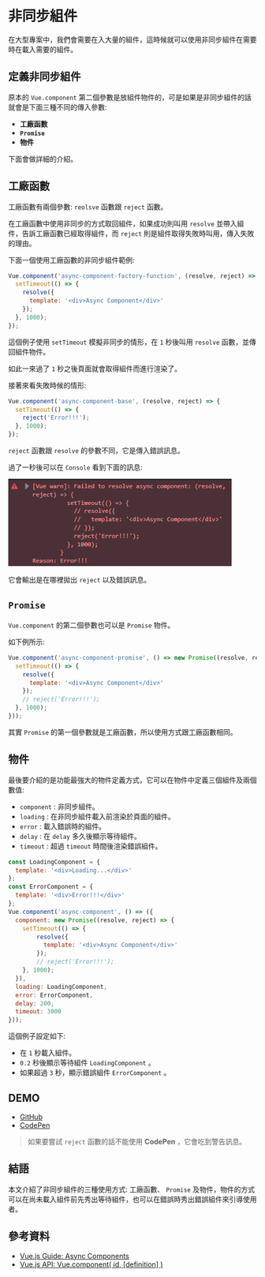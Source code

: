 # 非同步組件

在大型專案中，我們會需要在入大量的組件，這時候就可以使用非同步組件在需要時在載入需要的組件。

## 定義非同步組件

原本的 `Vue.component` 第二個參數是放組件物件的，可是如果是非同步組件的話就會是下面三種不同的傳入參數:

* **工廠函數**
* **`Promise`**
* **物件**

下面會做詳細的介紹。

## 工廠函數

工廠函數有兩個參數: `reolsve` 函數跟 `reject` 函數。

在工廠函數中使用非同步的方式取回組件，如果成功則叫用 `resolve` 並帶入組件，告訴工廠函數已經取得組件，而 `reject` 則是組件取得失敗時叫用，傳入失敗的理由。

下面一個使用工廠函數的非同步組件範例:

```js
Vue.component('async-component-factory-function', (resolve, reject) => {
  setTimeout(() => {
    resolve({
      template: '<div>Async Component</div>'
    });
  }, 1000);
});
```

這個例子使用 `setTimeout` 模擬非同步的情形，在 `1` 秒後叫用 `resolve` 函數，並傳回組件物件。

如此一來過了 `1` 秒之後頁面就會取得組件而進行渲染了。

接著來看失敗時候的情形:

```js
Vue.component('async-component-base', (resolve, reject) => {
  setTimeout(() => {
    reject('Error!!!');
  }, 1000);
});
```

`reject` 函數跟 `resolve` 的參數不同，它是傳入錯誤訊息。

過了一秒後可以在 `Console` 看到下面的訊息:

![reject](../image/29_AsyncComponent/reject.png)

它會輸出是在哪裡拋出 `reject` 以及錯誤訊息。

## `Promise`

`Vue.component` 的第二個參數也可以是 `Promise` 物件。

如下例所示:

```js
Vue.component('async-component-promise', () => new Promise((resolve, reject) => {
  setTimeout(() => {
    resolve({
      template: '<div>Async Component</div>'
    });
    // reject('Error!!!');
  }, 1000);
}));
```

其實 `Promise` 的第一個參數就是工廠函數，所以使用方式跟工廠函數相同。

## 物件

最後要介紹的是功能最強大的物件定義方式，它可以在物件中定義三個組件及兩個數值:

* `component` : 非同步組件。
* `loading` : 在非同步組件載入前渲染於頁面的組件。
* `error` : 載入錯誤時的組件。
* `delay` : 在 `delay` 多久後顯示等待組件。
* `timeout` : 超過 `timeout` 時間後渲染錯誤組件。

```js
const LoadingComponent = {
  template: '<div>Loading...</div>'
};
const ErrorComponent = {
  template: '<div>Error!!!</div>'
};
Vue.component('async-component', () => ({
  component: new Promise((resolve, reject) => {
    setTimeout(() => {
        resolve({
          template: '<div>Async Component</div>'
        });
        // reject('Error!!!');
    }, 1000);
  }),
  loading: LoadingComponent,
  error: ErrorComponent,
  delay: 200,
  timeout: 3000
}));
```

這個例子設定如下:

* 在 `1` 秒載入組件。
* `0.2` 秒後顯示等待組件 `LoadingComponent` 。
* 如果超過 `3` 秒，顯示錯誤組件 `ErrorComponent` 。

## DEMO

* [GitHub](https://github.com/peterhpchen/VuejsQuest/blob/master/demo/29_AsyncComponent/index.html)
* [CodePen](https://codepen.io/peterhpchen/pen/GwNWdB)

> 如果要嘗試 `reject` 函數的話不能使用 **CodePen** ，它會吃到警告訊息。

## 結語

本文介紹了非同步組件的三種使用方式: 工廠函數、 `Promise` 及物件，物件的方式可以在尚未載入組件前先秀出等待組件，也可以在錯誤時秀出錯誤組件來引導使用者。

## 參考資料

* [Vue.js Guide: Async Components](https://vuejs.org/v2/guide/components-dynamic-async.html#Async-Components)
* [Vue.js API: Vue.component( id, [definition] )](https://vuejs.org/v2/api/#Vue-component)
